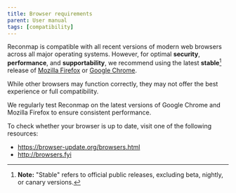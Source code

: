 ```yaml
---
title: Browser requirements
parent: User manual
tags: [compatibility]
---
```


Reconmap is compatible with all recent versions of modern web browsers across all major operating systems. However, for optimal **security**, **performance**, and **supportability**, we recommend using the latest **stable**[^stable] release of [Mozilla Firefox](https://www.mozilla.org/en-GB/firefox/new/) or [Google Chrome](https://www.google.com/intl/en_uk/chrome/).

While other browsers may function correctly, they may not offer the best experience or full compatibility.

We regularly test Reconmap on the latest versions of Google Chrome and Mozilla Firefox to ensure consistent performance.

To check whether your browser is up to date, visit one of the following resources:

- <https://browser-update.org/browsers.html>
- <http://browsers.fyi>

[^stable]: **Note:** "Stable" refers to official public releases, excluding beta, nightly, or canary versions.
